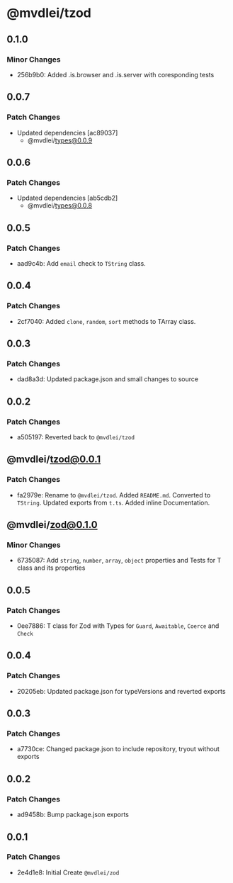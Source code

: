 # @mvdlei/tzod

## 0.1.0

### Minor Changes

- 256b9b0: Added .is.browser and .is.server with coresponding tests

## 0.0.7

### Patch Changes

- Updated dependencies [ac89037]
  - @mvdlei/types@0.0.9

## 0.0.6

### Patch Changes

- Updated dependencies [ab5cdb2]
  - @mvdlei/types@0.0.8

## 0.0.5

### Patch Changes

- aad9c4b: Add `email` check to `TString` class.

## 0.0.4

### Patch Changes

- 2cf7040: Added `clone`, `random`, `sort` methods to TArray class.

## 0.0.3

### Patch Changes

- dad8a3d: Updated package.json and small changes to source

## 0.0.2

### Patch Changes

- a505197: Reverted back to `@mvdlei/tzod`

## @mvdlei/tzod@0.0.1

### Patch Changes

- fa2979e: Rename to `@mvdlei/tzod`. Added `README.md`. Converted to `TString`. Updated exports from `t.ts`. Added inline Documentation.

## @mvdlei/zod@0.1.0

### Minor Changes

- 6735087: Add `string`, `number`, `array`, `object` properties and Tests for T class and its properties

## 0.0.5

### Patch Changes

- 0ee7886: T class for Zod with Types for `Guard`, `Awaitable`, `Coerce` and `Check`

## 0.0.4

### Patch Changes

- 20205eb: Updated package.json for typeVersions and reverted exports

## 0.0.3

### Patch Changes

- a7730ce: Changed package.json to include repository, tryout without exports

## 0.0.2

### Patch Changes

- ad9458b: Bump package.json exports

## 0.0.1

### Patch Changes

- 2e4d1e8: Initial Create `@mvdlei/zod`
